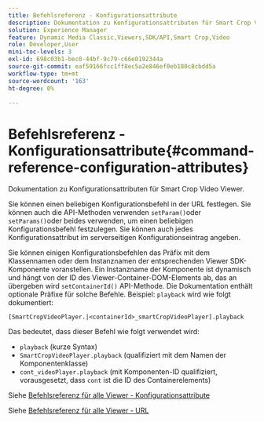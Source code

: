 ```yaml
---
title: Befehlsreferenz - Konfigurationsattribute
description: Dokumentation zu Konfigurationsattributen für Smart Crop Video Viewer.
solution: Experience Manager
feature: Dynamic Media Classic,Viewers,SDK/API,Smart Crop,Video
role: Developer,User
mini-toc-levels: 3
exl-id: 698c03b1-bec0-44bf-9c79-c66e0192344a
source-git-commit: eaf59166fcc1ff8ec5a2e846ef0eb180c8cbdd5a
workflow-type: tm+mt
source-wordcount: '163'
ht-degree: 0%

---
```



# Befehlsreferenz - Konfigurationsattribute{#command-reference-configuration-attributes}

Dokumentation zu Konfigurationsattributen für Smart Crop Video Viewer.

Sie können einen beliebigen Konfigurationsbefehl in der URL festlegen. Sie können auch die API-Methoden verwenden `setParam()`oder `setParams()`oder beides verwenden, um einen beliebigen Konfigurationsbefehl festzulegen. Sie können auch jedes Konfigurationsattribut im serverseitigen Konfigurationseintrag angeben.

Sie können einigen Konfigurationsbefehlen das Präfix mit dem Klassennamen oder dem Instanznamen der entsprechenden Viewer SDK-Komponente voranstellen. Ein Instanzname der Komponente ist dynamisch und hängt von der ID des Viewer-Container-DOM-Elements ab, das an übergeben wird `setContainerId()` API-Methode. Die Dokumentation enthält optionale Präfixe für solche Befehle. Beispiel: `playback` wird wie folgt dokumentiert:

```
[SmartCropVideoPlayer.|<containerId>_smartCropVideoPlayer].playback
```

Das bedeutet, dass dieser Befehl wie folgt verwendet wird:

* `playback` (kurze Syntax)
* `SmartCropVideoPlayer.playback` (qualifiziert mit dem Namen der Komponentenklasse)
* `cont_videoPlayer.playback` (mit Komponenten-ID qualifiziert, vorausgesetzt, dass `cont` ist die ID des Containerelements)

Siehe [Befehlsreferenz für alle Viewer - Konfigurationsattribute](../../../r-html5-viewer-20-cmdref-configattrib/r-html5-viewer-20-cmdref-configattrib.md#concept-850e0f2c49b949deb7cfbfd330d329bd)

Siehe [Befehlsreferenz für alle Viewer - URL](../../../c-html5-viewer-20-cmdref-url/c-html5-viewer-20-cmdref-url.md#concept-9b337f349b7b406b8c33c7ee96b3e226)
